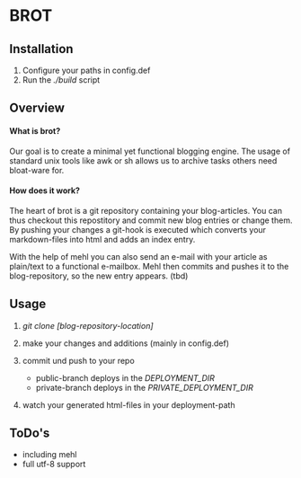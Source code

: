 
BROT
====

## Installation ##

 1. Configure your paths in config.def
 2. Run the _./build_ script

## Overview ##

#### What is brot? ####

Our goal is to create a minimal yet functional blogging engine. The usage of
standard unix tools like awk or sh allows us to archive tasks others need 
bloat-ware for.

#### How does it work? ####

The heart of brot is a git repository containing your blog-articles. You can 
thus checkout this repostitory and commit new blog entries or change them.
By pushing your changes a git-hook is executed which converts your 
markdown-files into html and adds an index entry.

With the help of mehl you can also send an e-mail with your article as
plain/text to a functional e-mailbox. Mehl then commits and pushes it to the 
blog-repository, so the new entry appears. (tbd)

## Usage ##

 1. _git clone [blog-repository-location]_
 2. make your changes and additions (mainly in config.def)
 3. commit und push to your repo

     - public-branch deploys in the _DEPLOYMENT\_DIR_
     - private-branch deploys in the _PRIVATE\_DEPLOYMENT\_DIR_

 4. watch your generated html-files in your deployment-path

## ToDo's ##

 - including mehl
 - full utf-8 support

